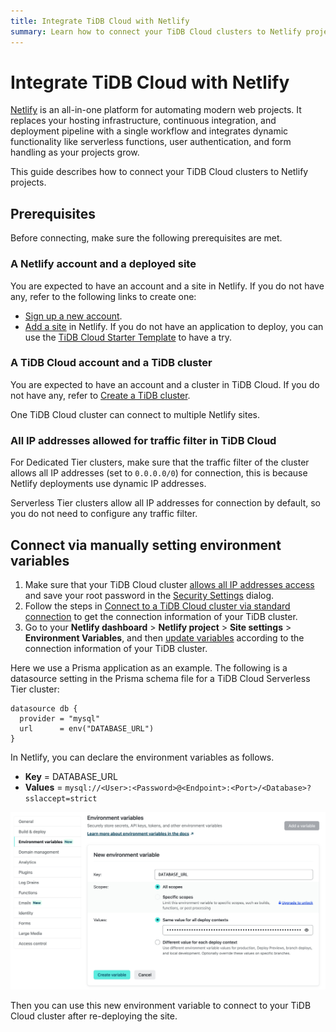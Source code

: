 ```yaml
---
title: Integrate TiDB Cloud with Netlify
summary: Learn how to connect your TiDB Cloud clusters to Netlify projects.
---
```


# Integrate TiDB Cloud with Netlify

[Netlify](https://netlify.com/) is an all-in-one platform for automating modern web projects. It replaces your hosting infrastructure, continuous integration, and deployment pipeline with a single workflow and integrates dynamic functionality like serverless functions, user authentication, and form handling as your projects grow.

This guide describes how to connect your TiDB Cloud clusters to Netlify projects.

## Prerequisites

Before connecting, make sure the following prerequisites are met.

### A Netlify account and a deployed site

You are expected to have an account and a site in Netlify. If you do not have any, refer to the following links to create one:

* [Sign up a new account](https://app.netlify.com/signup).
* [Add a site](https://docs.netlify.com/welcome/add-new-site/) in Netlify. If you do not have an application to deploy, you can use the [TiDB Cloud Starter Template](https://github.com/tidbcloud/nextjs-prisma-example#deploy-on-netlify) to have a try.

### A TiDB Cloud account and a TiDB cluster

You are expected to have an account and a cluster in TiDB Cloud. If you do not have any, refer to [Create a TiDB cluster](/tidb-cloud/create-tidb-cluster.md).

One TiDB Cloud cluster can connect to multiple Netlify sites.

### All IP addresses allowed for traffic filter in TiDB Cloud

For Dedicated Tier clusters, make sure that the traffic filter of the cluster allows all IP addresses (set to `0.0.0.0/0`) for connection, this is because Netlify deployments use dynamic IP addresses.

Serverless Tier clusters allow all IP addresses for connection by default, so you do not need to configure any traffic filter.

## Connect via manually setting environment variables

1. Make sure that your TiDB Cloud cluster [allows all IP addresses access](#all-ip-addresses-allowed-for-traffic-filter-in-tidb-cloud) and save your root password in the [Security Settings](/tidb-cloud/configure-security-settings.md) dialog.
2. Follow the steps in [Connect to a TiDB Cloud cluster via standard connection](/tidb-cloud/connect-to-tidb-cluster.md#connect-via-standard-connection) to get the connection information of your TiDB cluster.
3. Go to your **Netlify dashboard** > **Netlify project** > **Site settings** > **Environment Variables**, and then [update variables](https://docs.netlify.com/environment-variables/get-started/#update-variables-with-the-netlify-ui) according to the connection information of your TiDB cluster.

Here we use a Prisma application as an example. The following is a datasource setting in the Prisma schema file for a TiDB Cloud Serverless Tier cluster:

```
datasource db {
  provider = "mysql"
  url      = env("DATABASE_URL")
}
```

In Netlify, you can declare the environment variables as follows.

- **Key** = DATABASE_URL 
- **Values** = `mysql://<User>:<Password>@<Endpoint>:<Port>/<Database>?sslaccept=strict`

![Set an environment variable in Netlify](/media/tidb-cloud/integration-netlify-environment-variables.jpg)

Then you can use this new environment variable to connect to your TiDB Cloud cluster after re-deploying the site.